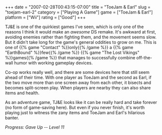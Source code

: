 +++
date = "2007-02-28T00:43:15-07:00"
title = "ToeJam & Earl"
slug = "toejam-earl-2"
category = ["Playing A Game"]
game = ["ToeJam & Earl"]
platform = ["Wii"]
rating = ["Good"]
+++

TJ&E is one of the quirkiest games I've seen, which is only one of the reasons I think it would make an <i>awesome</i> DS remake.  It's awkward at first, avoiding enemies rather than fighting them, and the movement seems slow.  But it didn't take long for the game's general oddities to grow on me.  This is one of {{% game "Contact" %}}only{{% /game %}} a {{% game "EarthBound" %}}few{{% /game %}} {{% game "The Lost Vikings" %}}games{{% /game %}} that manages to successfully combine off-the-wall humor with working gameplay devices.

Co-op works really well, and there are some devices here that still seem ahead of their time.  With one player as ToeJam and the second as Earl, if the two move more than one screen away from each other, it bisects and becomes split-screen play.  When players are nearby they can also share items and health.

As an adventure game, TJ&E looks like it can be really hard and take forever (no form of game-saving here).  But even if you never finish, it's worth playing just to witness the zany items and ToeJam and Earl's hilarious banter.

<i>Progress: Gave Up -- Level 11</i>
